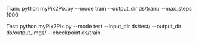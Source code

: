 Train:
python myPix2Pix.py --mode train --output_dir ds/train/ --max_steps 1000

Test:
python myPix2Pix.py --mode test --input_dir ds/test/ --output_dir ds/output_imgs/ --checkpoint ds/train
